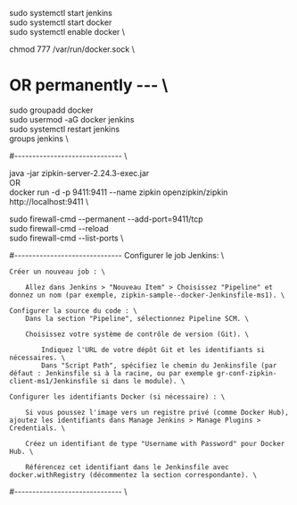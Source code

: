 
sudo systemctl start jenkins \
sudo systemctl start docker \
sudo systemctl enable docker \

chmod 777 /var/run/docker.sock \

# OR permanently --- \

sudo groupadd docker \
sudo usermod -aG docker jenkins \
sudo systemctl restart jenkins \
groups jenkins \

#------------------------------ \

java -jar zipkin-server-2.24.3-exec.jar \
OR \
docker run -d -p 9411:9411 --name zipkin openzipkin/zipkin \
http://localhost:9411 \

sudo firewall-cmd --permanent --add-port=9411/tcp \
sudo firewall-cmd --reload \
sudo firewall-cmd --list-ports \

#------------------------------
Configurer le job Jenkins: \

	Créer un nouveau job : \
	
		Allez dans Jenkins > "Nouveau Item" > Choisissez "Pipeline" et donnez un nom (par exemple, zipkin-sample--docker-Jenkinsfile-ms1). \
		
	Configurer la source du code : \
		Dans la section "Pipeline", sélectionnez Pipeline SCM. \
		
		Choisissez votre système de contrôle de version (Git). \

			Indiquez l'URL de votre dépôt Git et les identifiants si nécessaires. \
			Dans "Script Path", spécifiez le chemin du Jenkinsfile (par défaut : Jenkinsfile si à la racine, ou par exemple gr-conf-zipkin-client-ms1/Jenkinsfile si dans le module). \
	
	Configurer les identifiants Docker (si nécessaire) : \
		
		Si vous poussez l'image vers un registre privé (comme Docker Hub), ajoutez les identifiants dans Manage Jenkins > Manage Plugins > Credentials. \

		Créez un identifiant de type "Username with Password" pour Docker Hub. \

		Référencez cet identifiant dans le Jenkinsfile avec docker.withRegistry (décommentez la section correspondante). \

#------------------------------ \